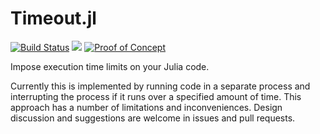 # Timeout.jl

[![Build Status](https://travis-ci.org/ararslan/Timeout.jl.svg?branch=master)](https://travis-ci.org/ararslan/Timeout.jl)
[![](https://img.shields.io/badge/docs-latest-blue.svg)](https://ararslan.github.io/Timeout.jl/latest)
[![Proof of Concept](https://www.repostatus.org/badges/latest/concept.svg)](https://www.repostatus.org/#concept)

Impose execution time limits on your Julia code.

Currently this is implemented by running code in a separate process and interrupting
the process if it runs over a specified amount of time.
This approach has a number of limitations and inconveniences.
Design discussion and suggestions are welcome in issues and pull requests.
